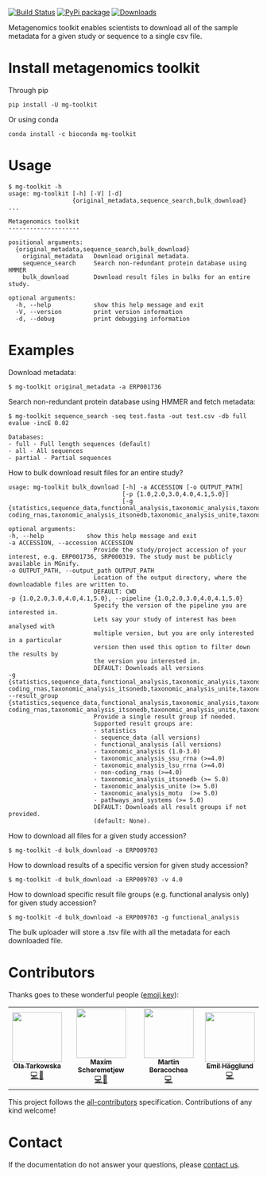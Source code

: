 [![Build Status](https://travis-ci.com/EBI-Metagenomics/emg-toolkit.svg?branch=master)](https://travis-ci.com/EBI-Metagenomics/emg-toolkit) [![PyPi package](https://badge.fury.io/py/mg-toolkit.svg)](https://badge.fury.io/py/mg-toolkit) [![Downloads](http://pepy.tech/badge/mg-toolkit)](http://pepy.tech/project/mg-toolkit)


Metagenomics toolkit enables scientists to download all of the sample
metadata for a given study or sequence to a single csv file.


Install metagenomics toolkit
============================
Through pip

    pip install -U mg-toolkit

Or using conda

    conda install -c bioconda mg-toolkit

Usage
=====

    $ mg-toolkit -h
    usage: mg-toolkit [-h] [-V] [-d]
                      {original_metadata,sequence_search,bulk_download} ...

    Metagenomics toolkit
    --------------------

    positional arguments:
      {original_metadata,sequence_search,bulk_download}
        original_metadata   Download original metadata.
        sequence_search     Search non-redundant protein database using HMMER
        bulk_download       Download result files in bulks for an entire study.

    optional arguments:
      -h, --help            show this help message and exit
      -V, --version         print version information
      -d, --debug           print debugging information


Examples
========

Download metadata:

    $ mg-toolkit original_metadata -a ERP001736


Search non-redundant protein database using HMMER and fetch metadata:

    $ mg-toolkit sequence_search -seq test.fasta -out test.csv -db full evalue -incE 0.02

    Databases:
    - full - Full length sequences (default)
    - all - All sequences
    - partial - Partial sequences


How to bulk download result files for an entire study?

    usage: mg-toolkit bulk_download [-h] -a ACCESSION [-o OUTPUT_PATH]
                                    [-p {1.0,2.0,3.0,4.0,4.1,5.0}]
                                    [-g {statistics,sequence_data,functional_analysis,taxonomic_analysis,taxonomic_analysis_ssu_rrna,taxonomic_analysis_lsu_rrna,non-coding_rnas,taxonomic_analysis_itsonedb,taxonomic_analysis_unite,taxonomic_analysis_motupathways_and_systems}]

    optional arguments:
    -h, --help            show this help message and exit
    -a ACCESSION, --accession ACCESSION
                            Provide the study/project accession of your interest, e.g. ERP001736, SRP000319. The study must be publicly available in MGnify.
    -o OUTPUT_PATH, --output_path OUTPUT_PATH
                            Location of the output directory, where the downloadable files are written to.
                            DEFAULT: CWD
    -p {1.0,2.0,3.0,4.0,4.1,5.0}, --pipeline {1.0,2.0,3.0,4.0,4.1,5.0}
                            Specify the version of the pipeline you are interested in.
                            Lets say your study of interest has been analysed with
                            multiple version, but you are only interested in a particular
                            version then used this option to filter down the results by
                            the version you interested in.
                            DEFAULT: Downloads all versions
    -g {statistics,sequence_data,functional_analysis,taxonomic_analysis,taxonomic_analysis_ssu_rrna,taxonomic_analysis_lsu_rrna,non-coding_rnas,taxonomic_analysis_itsonedb,taxonomic_analysis_unite,taxonomic_analysis_motupathways_and_systems}, --result_group {statistics,sequence_data,functional_analysis,taxonomic_analysis,taxonomic_analysis_ssu_rrna,taxonomic_analysis_lsu_rrna,non-coding_rnas,taxonomic_analysis_itsonedb,taxonomic_analysis_unite,taxonomic_analysis_motupathways_and_systems}
                            Provide a single result group if needed.
                            Supported result groups are:
                            - statistics
                            - sequence_data (all versions)
                            - functional_analysis (all versions)
                            - taxonomic_analysis (1.0-3.0)
                            - taxonomic_analysis_ssu_rrna (>=4.0)
                            - taxonomic_analysis_lsu_rrna (>=4.0)
                            - non-coding_rnas (>=4.0)
                            - taxonomic_analysis_itsonedb (>= 5.0)
                            - taxonomic_analysis_unite (>= 5.0)
                            - taxonomic_analysis_motu  (>= 5.0)
                            - pathways_and_systems (>= 5.0)
                            DEFAULT: Downloads all result groups if not provided.
                            (default: None).


How to download all files for a given study accession?

    $ mg-toolkit -d bulk_download -a ERP009703

How to download results of a specific version for given study accession?

    $ mg-toolkit -d bulk_download -a ERP009703 -v 4.0

How to download specific result file groups (e.g. functional analysis only) for given study accession?

    $ mg-toolkit -d bulk_download -a ERP009703 -g functional_analysis


The bulk uploader will store a .tsv file with all the metadata for each downloaded file.

Contributors
============

Thanks goes to these wonderful people ([emoji key](https://allcontributors.org/docs/en/emoji-key)):

<!-- ALL-CONTRIBUTORS-LIST:START - Do not remove or modify this section -->
<!-- prettier-ignore-start -->
<!-- markdownlint-disable -->
<table>
  <tr>
    <td align="center"><a href="https://github.com/olatarkowska"><img src="https://avatars3.githubusercontent.com/u/1065155?v=4" width="100px;" alt=""/><br /><sub><b>Ola Tarkowska</b></sub></a><br /><a href="https://github.com/EBI-Metagenomics/emg-toolkit/commits?author=olatarkowska" title="Code">💻</a><a href="https://github.com/EBI-Metagenomics/EMG-docs/commits/master?author=olatarkowska">📖</a></td>
    <td align="center"><a href="https://github.com/mscheremetjew"><img src="https://avatars3.githubusercontent.com/u/1681284?v=4" width="100px;" alt=""/><br /><sub><b>Maxim Scheremetjew</b></sub></a><br /><a href="https://github.com/EBI-Metagenomics/emg-toolkit/commits?author=mscheremetjew" title="Code">💻</a><a href="https://github.com/EBI-Metagenomics/EMG-docs/commits/master?author=mscheremetjew">📖</a></td>
    <td align="center"><a href="https://github.com/mberacochea"><img src="https://avatars3.githubusercontent.com/u/1123897?v=4" width="100px;" alt=""/><br /><sub><b>Martin Beracochea</b></sub></a><br /><a href="https://github.com/EBI-Metagenomics/emg-toolkit/commits?author=mberacochea" title="Code">💻</a></td>
    <td align="center"><a href="https://github.com/emilhaegglund"><img src="https://avatars.githubusercontent.com/u/15671004?s=400&u=1715b96c4879b924eab88f48461ffd9f40e9d37a&v=4" width="100px;" alt=""/><br /><sub><b>Emil Hägglund</b></sub></a><br /><a href="https://github.com/EBI-Metagenomics/emg-toolkit/commits?author=emilhaegglund" title="Code">💻</a></td>
  </tr>
</table>

<!-- markdownlint-enable -->
<!-- prettier-ignore-end -->
<!-- ALL-CONTRIBUTORS-LIST:END -->

This project follows the [all-contributors](https://github.com/all-contributors/all-contributors) specification. Contributions of any kind welcome!

Contact
=======

If the documentation do not answer your questions, please [contact us](https://www.ebi.ac.uk/support/metagenomics).
